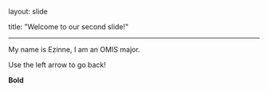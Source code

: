 layout: slide

title: "Welcome to our second slide!"

---

My name is Ezinne, I am an OMIS major.

Use the left arrow to go back!


**Bold**
